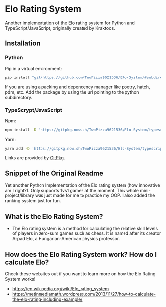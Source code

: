 # Elo Rating System

Another implementation of the Elo rating system for Python and
TypeScript/JavaScript, originally created by Kraktoos.

## Installation

### Python

Pip in a virtual environment:

```bash
pip install "git+https://github.com/TwoPizza9621536/Elo-System/#subdirectory=python"
```

If you are using a packing and dependency manager like poetry, hatch, pdm, etc.
Add the package by using the url pointing to the python subdirectory.

### TypeScrypt/JavaScript

Npm:

```bash
npm install -D 'https://gitpkg.now.sh/TwoPizza9621536/Elo-System/typescript?main'
```

Yarn:

```bash
yarn add -D 'https://gitpkg.now.sh/TwoPizza9621536/Elo-System/typescript?main'
```

Links are provided by [GitPkg](https://gitpkg.vercel.app/).

## Snippet of the Original Readme

Yet another Python Implementation of the Elo rating system (how innovative am I
right?). Only supports 1vs1 games at the moment. This whole mini-project/library
was just made for me to practice my OOP. I also added the ranking system just
for fun.

## What is the Elo Rating System?

- The Elo rating system is a method for calculating the relative skill levels of
  players in zero-sum games such as chess. It is named after its creator Arpad
  Elo, a Hungarian-American physics professor.

## How does the Elo Rating System work? How do I calculate Elo?

Check these websites out if you want to learn more on how the Elo Rating System
works!

- <https://en.wikipedia.org/wiki/Elo_rating_system>
- <https://metinmediamath.wordpress.com/2013/11/27/how-to-calculate-the-elo-rating-including-example/>
